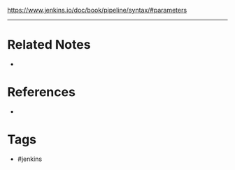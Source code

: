 https://www.jenkins.io/doc/book/pipeline/syntax/#parameters

---
# Related Notes
- 

# References
- 

# Tags
- #jenkins 
